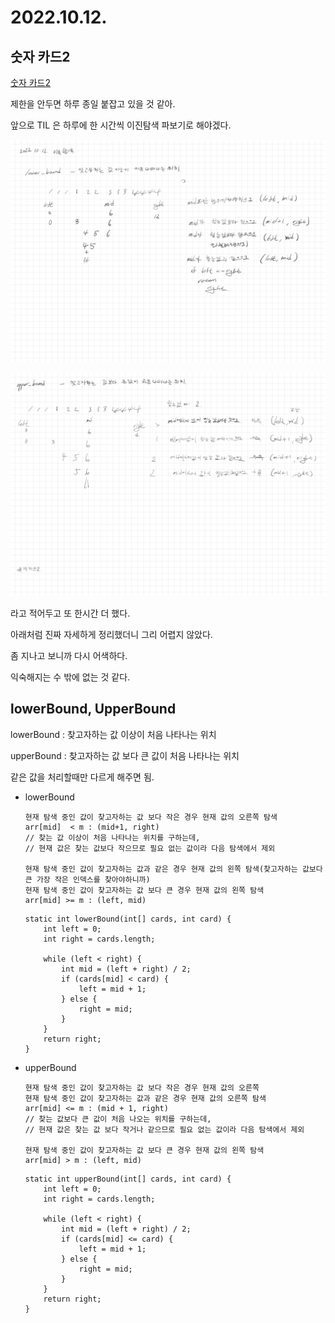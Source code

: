 # 2022.10.12.

## 숫자 카드2

[숫자 카드2](https://www.acmicpc.net/problem/10816)

제한을 안두면 하루 종일 붙잡고 있을 것 같아.

앞으로 TIL 은 하루에 한 시간씩 이진탐색 파보기로 해야겠다.

![](TIL-58.jpg)

![](TIL-59.jpg)

라고 적어두고 또 한시간 더 했다.

아래처럼 진짜 자세하게 정리했더니 그리 어렵지 않았다.

좀 지나고 보니까 다시 어색하다.

익숙해지는 수 밖에 없는 것 같다.

## lowerBound, UpperBound

lowerBound : 찾고자하는 값 이상이 처음 나타나는 위치

upperBound : 찾고자하는 값 보다 큰 값이 처음 나타나는 위치

같은 값을 처리할때만 다르게 해주면 됨.

* lowerBound

    ```
    현재 탐색 중인 값이 찾고자하는 값 보다 작은 경우 현재 값의 오른쪽 탐색
    arr[mid]  < m : (mid+1, right)
    // 찾는 값 이상이 처음 나타나는 위치를 구하는데,
    // 현재 값은 찾는 값보다 작으므로 필요 없는 값이라 다음 탐색에서 제외
    
    현재 탐색 중인 값이 찾고자하는 값과 같은 경우 현재 값의 왼쪽 탐색(찾고자하는 값보다 큰 가장 작은 인덱스를 찾아야하니까)
    현재 탐색 중인 값이 찾고자하는 값 보다 큰 경우 현재 값의 왼쪽 탐색
    arr[mid] >= m : (left, mid)
    ```

    ```
    static int lowerBound(int[] cards, int card) {
        int left = 0;
        int right = cards.length;
    
        while (left < right) {
            int mid = (left + right) / 2;
            if (cards[mid] < card) {
                left = mid + 1;
            } else {
                right = mid;
            }
        }
        return right;
    }
    ```

* upperBound

    ```
    현재 탐색 중인 값이 찾고자하는 값 보다 작은 경우 현재 값의 오른쪽
    현재 탐색 중인 값이 찾고자하는 값과 같은 경우 현재 값의 오른쪽 탐색
    arr[mid] <= m : (mid + 1, right)
    // 찾는 값보다 큰 값이 처음 나오는 위치를 구하는데,
    // 현재 값은 찾는 값 보다 작거나 같으므로 필요 없는 값이라 다음 탐색에서 제외
    
    현재 탐색 중인 값이 찾고자하는 값 보다 큰 경우 현재 값의 왼쪽 탐색
    arr[mid] > m : (left, mid)
    
    ```

    ```
    static int upperBound(int[] cards, int card) {
        int left = 0;
        int right = cards.length;
    
        while (left < right) {
            int mid = (left + right) / 2;
            if (cards[mid] <= card) {
                left = mid + 1;
            } else {
                right = mid;
            }
        }
        return right;
    }
    ```